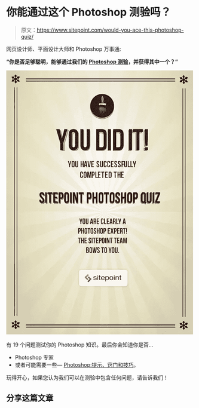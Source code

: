 # 你能通过这个 Photoshop 测验吗？

> 原文：<https://www.sitepoint.com/would-you-ace-this-photoshop-quiz/>

网页设计师、平面设计大师和 Photoshop 万事通:

**“你是否足够聪明，能够通过我们的 [Photoshop 测验](https://www.sitepoint.com/would-you-ace-this-photoshop-quiz/)，并获得其中一个？”**

[![Are you smart enough to get one of these?](img/3db603a2932e86b4af9d8a2af071c77f.png "Are you smart enough to get one of these?")](https://www.sitepoint.com/would-you-ace-this-photoshop-quiz/)

有 19 个问题测试你的 Photoshop 知识。最后你会知道你是否…

*   Photoshop 专家
*   或者可能需要一些— [Photoshop:提示、窍门和技巧](https://www.sitepoint.com/blog/)。

玩得开心，如果您认为我们可以在测验中包含任何问题，请告诉我们！

## 分享这篇文章